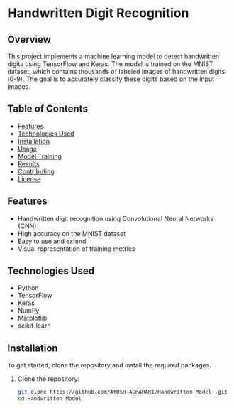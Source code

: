 # Handwritten Digit Recognition

## Overview

This project implements a machine learning model to detect handwritten digits using TensorFlow and Keras. The model is trained on the MNIST dataset, which contains thousands of labeled images of handwritten digits (0-9). The goal is to accurately classify these digits based on the input images.

## Table of Contents

- [Features](#features)
- [Technologies Used](#technologies-used)
- [Installation](#installation)
- [Usage](#usage)
- [Model Training](#model-training)
- [Results](#results)
- [Contributing](#contributing)
- [License](#license)

## Features

- Handwritten digit recognition using Convolutional Neural Networks (CNN)
- High accuracy on the MNIST dataset
- Easy to use and extend
- Visual representation of training metrics

## Technologies Used

- Python
- TensorFlow
- Keras
- NumPy
- Matplotlib
- scikit-learn

## Installation

To get started, clone the repository and install the required packages.

1. Clone the repository:
   ```bash
   git clone https://github.com/AYUSH-AGRAHARI/Handwritten-Model-.git
   cd Handwritten Model
